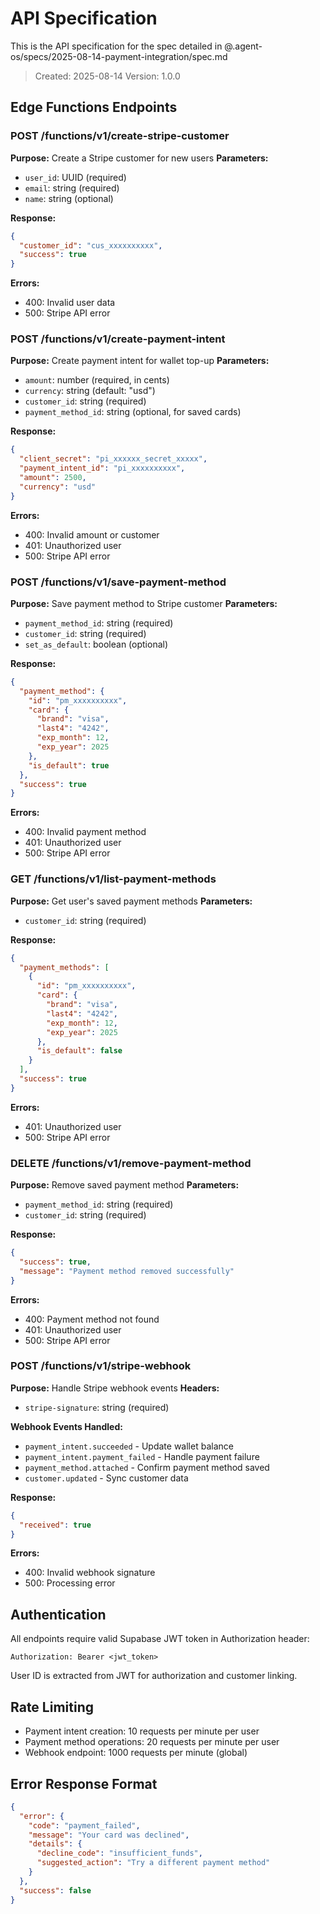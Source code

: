 # API Specification

This is the API specification for the spec detailed in @.agent-os/specs/2025-08-14-payment-integration/spec.md

> Created: 2025-08-14
> Version: 1.0.0

## Edge Functions Endpoints

### POST /functions/v1/create-stripe-customer

**Purpose:** Create a Stripe customer for new users
**Parameters:** 
- `user_id`: UUID (required)
- `email`: string (required)
- `name`: string (optional)

**Response:**
```json
{
  "customer_id": "cus_xxxxxxxxxx",
  "success": true
}
```

**Errors:** 
- 400: Invalid user data
- 500: Stripe API error

### POST /functions/v1/create-payment-intent

**Purpose:** Create payment intent for wallet top-up
**Parameters:**
- `amount`: number (required, in cents)
- `currency`: string (default: "usd")
- `customer_id`: string (required)
- `payment_method_id`: string (optional, for saved cards)

**Response:**
```json
{
  "client_secret": "pi_xxxxxx_secret_xxxxx",
  "payment_intent_id": "pi_xxxxxxxxxx",
  "amount": 2500,
  "currency": "usd"
}
```

**Errors:**
- 400: Invalid amount or customer
- 401: Unauthorized user
- 500: Stripe API error

### POST /functions/v1/save-payment-method

**Purpose:** Save payment method to Stripe customer
**Parameters:**
- `payment_method_id`: string (required)
- `customer_id`: string (required) 
- `set_as_default`: boolean (optional)

**Response:**
```json
{
  "payment_method": {
    "id": "pm_xxxxxxxxxx",
    "card": {
      "brand": "visa",
      "last4": "4242",
      "exp_month": 12,
      "exp_year": 2025
    },
    "is_default": true
  },
  "success": true
}
```

**Errors:**
- 400: Invalid payment method
- 401: Unauthorized user
- 500: Stripe API error

### GET /functions/v1/list-payment-methods

**Purpose:** Get user's saved payment methods
**Parameters:**
- `customer_id`: string (required)

**Response:**
```json
{
  "payment_methods": [
    {
      "id": "pm_xxxxxxxxxx",
      "card": {
        "brand": "visa", 
        "last4": "4242",
        "exp_month": 12,
        "exp_year": 2025
      },
      "is_default": false
    }
  ],
  "success": true
}
```

**Errors:**
- 401: Unauthorized user
- 500: Stripe API error

### DELETE /functions/v1/remove-payment-method

**Purpose:** Remove saved payment method
**Parameters:**
- `payment_method_id`: string (required)
- `customer_id`: string (required)

**Response:**
```json
{
  "success": true,
  "message": "Payment method removed successfully"
}
```

**Errors:**
- 400: Payment method not found
- 401: Unauthorized user
- 500: Stripe API error

### POST /functions/v1/stripe-webhook

**Purpose:** Handle Stripe webhook events
**Headers:**
- `stripe-signature`: string (required)

**Webhook Events Handled:**
- `payment_intent.succeeded` - Update wallet balance
- `payment_intent.payment_failed` - Handle payment failure
- `payment_method.attached` - Confirm payment method saved
- `customer.updated` - Sync customer data

**Response:**
```json
{
  "received": true
}
```

**Errors:**
- 400: Invalid webhook signature
- 500: Processing error

## Authentication

All endpoints require valid Supabase JWT token in Authorization header:
```
Authorization: Bearer <jwt_token>
```

User ID is extracted from JWT for authorization and customer linking.

## Rate Limiting

- Payment intent creation: 10 requests per minute per user
- Payment method operations: 20 requests per minute per user
- Webhook endpoint: 1000 requests per minute (global)

## Error Response Format

```json
{
  "error": {
    "code": "payment_failed",
    "message": "Your card was declined",
    "details": {
      "decline_code": "insufficient_funds",
      "suggested_action": "Try a different payment method"
    }
  },
  "success": false
}
```